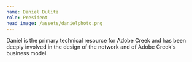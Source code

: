 ```yaml
---
name: Daniel Dulitz
role: President
head_image: /assets/danielphoto.png
---
```


Daniel is the primary technical resource for Adobe Creek and has been
deeply involved in the design of the network and of Adobe Creek's
business model.
